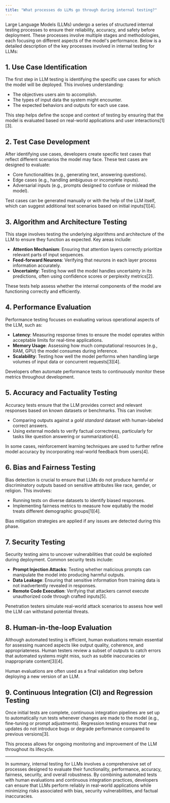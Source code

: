 ```yaml
---
title: "What processes do LLMs go through during internal testing?"
---
```


Large Language Models (LLMs) undergo a series of structured internal testing processes to ensure their reliability, accuracy, and safety before deployment. These processes involve multiple stages and methodologies, each focusing on different aspects of the model's performance. Below is a detailed description of the key processes involved in internal testing for LLMs:

## **1. Use Case Identification**
The first step in LLM testing is identifying the specific use cases for which the model will be deployed. This involves understanding:
- The objectives users aim to accomplish.
- The types of input data the system might encounter.
- The expected behaviors and outputs for each use case.

This step helps define the scope and context of testing by ensuring that the model is evaluated based on real-world applications and user interactions[1][3].

## **2. Test Case Development**
After identifying use cases, developers create specific test cases that reflect different scenarios the model may face. These test cases are designed to evaluate:
- Core functionalities (e.g., generating text, answering questions).
- Edge cases (e.g., handling ambiguous or incomplete inputs).
- Adversarial inputs (e.g., prompts designed to confuse or mislead the model).

Test cases can be generated manually or with the help of the LLM itself, which can suggest additional test scenarios based on initial inputs[1][4].

## **3. Algorithm and Architecture Testing**
This stage involves testing the underlying algorithms and architecture of the LLM to ensure they function as expected. Key areas include:
- **Attention Mechanism**: Ensuring that attention layers correctly prioritize relevant parts of input sequences.
- **Feed-forward Neurons**: Verifying that neurons in each layer process information accurately.
- **Uncertainty**: Testing how well the model handles uncertainty in its predictions, often using confidence scores or perplexity metrics[2].

These tests help assess whether the internal components of the model are functioning correctly and efficiently.

## **4. Performance Evaluation**
Performance testing focuses on evaluating various operational aspects of the LLM, such as:
- **Latency**: Measuring response times to ensure the model operates within acceptable limits for real-time applications.
- **Memory Usage**: Assessing how much computational resources (e.g., RAM, GPU) the model consumes during inference.
- **Scalability**: Testing how well the model performs when handling large volumes of input data or concurrent requests[3][4].

Developers often automate performance tests to continuously monitor these metrics throughout development.

## **5. Accuracy and Factuality Testing**
Accuracy tests ensure that the LLM provides correct and relevant responses based on known datasets or benchmarks. This can involve:
- Comparing outputs against a *gold standard* dataset with human-labeled correct answers.
- Using external models to verify factual correctness, particularly for tasks like question answering or summarization[4].
  
In some cases, reinforcement learning techniques are used to further refine model accuracy by incorporating real-world feedback from users[4].

## **6. Bias and Fairness Testing**
Bias detection is crucial to ensure that LLMs do not produce harmful or discriminatory outputs based on sensitive attributes like race, gender, or religion. This involves:
- Running tests on diverse datasets to identify biased responses.
- Implementing fairness metrics to measure how equitably the model treats different demographic groups[1][4].

Bias mitigation strategies are applied if any issues are detected during this phase.

## **7. Security Testing**
Security testing aims to uncover vulnerabilities that could be exploited during deployment. Common security tests include:
- **Prompt Injection Attacks**: Testing whether malicious prompts can manipulate the model into producing harmful outputs.
- **Data Leakage**: Ensuring that sensitive information from training data is not inadvertently revealed in responses.
- **Remote Code Execution**: Verifying that attackers cannot execute unauthorized code through crafted inputs[5].

Penetration testers simulate real-world attack scenarios to assess how well the LLM can withstand potential threats.

## **8. Human-in-the-loop Evaluation**
Although automated testing is efficient, human evaluations remain essential for assessing nuanced aspects like output quality, coherence, and appropriateness. Human testers review a subset of outputs to catch errors that automated systems might miss, such as subtle inaccuracies or inappropriate content[3][4].

Human evaluations are often used as a final validation step before deploying a new version of an LLM.

## **9. Continuous Integration (CI) and Regression Testing**
Once initial tests are complete, continuous integration pipelines are set up to automatically run tests whenever changes are made to the model (e.g., fine-tuning or prompt adjustments). Regression testing ensures that new updates do not introduce bugs or degrade performance compared to previous versions[3].

This process allows for ongoing monitoring and improvement of the LLM throughout its lifecycle.

---

In summary, internal testing for LLMs involves a comprehensive set of processes designed to evaluate their functionality, performance, accuracy, fairness, security, and overall robustness. By combining automated tests with human evaluations and continuous integration practices, developers can ensure that LLMs perform reliably in real-world applications while minimizing risks associated with bias, security vulnerabilities, and factual inaccuracies.

 